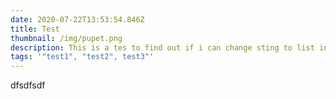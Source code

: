 ```yaml
---
date: 2020-07-22T13:53:54.846Z
title: Test
thumbnail: /img/pupet.png
description: This is a tes to find out if i can change sting to list in the Form
tags: '"test1", "test2", test3"'
---
```

dfsdfsdf
